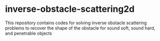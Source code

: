 # inverse-obstacle-scattering2d
This repository contains codes for solving inverse obstacle scattering problems to recover the shape of the obstacle for sound soft, sound hard, and penetrable objects

